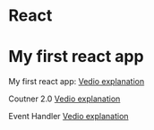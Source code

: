 # React

# My first react app

My first react app:
[Vedio explanation](https://drive.google.com/file/d/1oRB8kMghszi5ggMPCiIkQuWAXBiG9e_1/view?usp=sharing)

Coutner 2.0
[Vedio explanation](https://drive.google.com/file/d/1puv9w_DS-CuxAVePPDWufc9e-zM-29Yf/view?usp=sharing)

Event Handler
[Vedio explanation](https://drive.google.com/file/d/1qgt0VC6809m9LYeyotPF4oqV_1hgHxKa/view?usp=sharing)